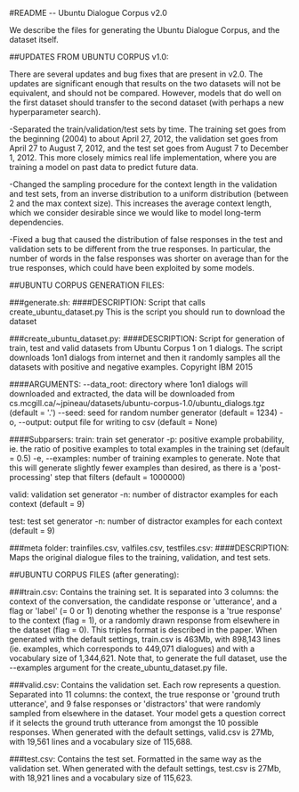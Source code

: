 #README -- Ubuntu Dialogue Corpus v2.0

We describe the files for generating the Ubuntu Dialogue Corpus, and the dataset itself.

##UPDATES FROM UBUNTU CORPUS v1.0:

There are several updates and bug fixes that are present in v2.0. The updates are significant enough that results on the two datasets will
not be equivalent, and should not be compared. However, models that do well on the first dataset should transfer to the second dataset (with
perhaps a new hyperparameter search).

-Separated the train/validation/test sets by time. The training set goes from the beginning (2004) to about April 27, 2012, the 
validation set goes from April 27 to August 7, 2012, and the test set goes from August 7 to December 1, 2012. This more closely mimics
real life implementation, where you are training a model on past data to predict future data.

-Changed the sampling procedure for the context length in the validation and test sets, from an inverse distribution to a uniform distribution 
(between 2 and the max context size). This increases the average context length, which we consider desirable since we would like to
model long-term dependencies.

-Fixed a bug that caused the distribution of false responses in the test and validation sets to be different from the true responses.
In particular, the number of words in the false responses was shorter on average than for the true responses, which could have been
exploited by some models.


##UBUNTU CORPUS GENERATION FILES:

###generate.sh:
####DESCRIPTION:
Script that calls create_ubuntu_dataset.py 
This is the script you should run to download the dataset


###create_ubuntu_dataset.py:
####DESCRIPTION:
Script for generation of train, test and valid datasets from Ubuntu Corpus 1 on 1 dialogs.
The script downloads 1on1 dialogs from internet and then it randomly samples all the datasets with positive and negative examples.
Copyright IBM 2015

####ARGUMENTS:
--data_root: directory where 1on1 dialogs will downloaded and extracted, the data will be downloaded from cs.mcgill.ca/~jpineau/datasets/ubuntu-corpus-1.0/ubuntu_dialogs.tgz (default = '.')
--seed: seed for random number generator (default = 1234)
-o, --output: output file for writing to csv (default = None)

####Subparsers:
train: train set generator
-p: positive example probability, ie. the ratio of positive examples to total examples in the training set (default = 0.5)
-e, --examples: number of training examples to generate. Note that this will generate slightly fewer examples than desired, as there is 
		a 'post-processing' step that filters  (default = 1000000)

valid: validation set generator
-n: number of distractor examples for each context (default = 9)

test: test set generator
-n: number of distractor examples for each context (default = 9)


###meta folder: trainfiles.csv, valfiles.csv, testfiles.csv:
####DESCRIPTION:
Maps the original dialogue files to the training, validation, and test sets.


##UBUNTU CORPUS FILES (after generating):

###train.csv:
Contains the training set. It is separated into 3 columns: the context of the conversation, the candidate response or 'utterance', and a flag or 'label' (= 0 or 1) denoting 
whether the response is a 'true response' to the context (flag = 1), or a randomly drawn response from elsewhere in the dataset (flag = 0). This
triples format is described in the paper. When generated with the default settings, train.csv is 463Mb, with 898,143 lines (ie. examples, which corresponds to 449,071 dialogues)
and with a vocabulary size of 1,344,621. Note that, to generate the full dataset, use the --examples argument for the create_ubuntu_dataset.py file.

###valid.csv:
Contains the validation set. Each row represents a question. Separated into 11 columns: the context, the true response or 'ground truth utterance', and 9 false responses or
'distractors' that were randomly sampled from elsewhere in the dataset. Your model gets a question correct if it selects the ground truth utterance from amongst
the 10 possible responses. When generated with the default settings, valid.csv is 27Mb, with 19,561 lines and a vocabulary size of 115,688.

###test.csv:
Contains the test set. Formatted in the same way as the validation set. When generated with the default settings, test.csv is 27Mb, with 18,921 lines and a 
vocabulary size of 115,623.



